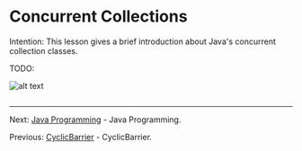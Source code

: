 # Concurrent Collections

Intention: This lesson gives a brief introduction about Java's concurrent collection classes.

TODO:

![alt text](../../etc/multithreading/img.png "Img")

```java

```

<hr>

Next: [Java Programming](../../README.md "Java Programming") - Java Programming.

Previous: [CyclicBarrier](chapter_39.md "CyclicBarrier") - CyclicBarrier.